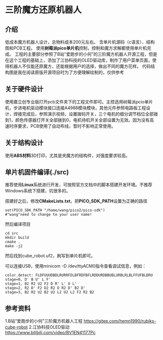 # 三阶魔方还原机器人

## 介绍
低成本魔方机器人设计，总物料成本200元左右。 含单片机源码（c语言）、结构图和PCB工程。 使用**树莓派pico单片机**控制，控制和魔方求解都使用单片机完成。 
工程的主要部分参照了B站“爱跑步的小何”的三阶魔方机器人开源工程，但是在这个工程的基础上，添加了江协科技的OLED驱动库，制作了用户菜单页面，使得机器人不仅能还原魔方，还能根据用户的选择，做出不同的魔方花样。
代码结构图是我在阅读原版开源项目时为了方便理解绘制的，仅供参考
## 关于硬件设计
使用嘉立创专业版打开pcb文件夹下的工程文件即可。主控选用树莓派pcio单片机，步进电机驱动模块接口连接A4988模块模块，其他元件参照电路板工程设计，焊接完成后，参照演示视频，设置拨码开关，三个电机的细分调节档位全部拨到1，颜色传感器灯开关全部拨到0，电机待机开关全部设置为无效。因为没有高速时序要求，PCB使用了自动布线，暂时不影响正常使用。


## 关于结构设计
使用**ABS材料**3D打印，尤其是夹魔方的结构件，对强度要求较高。


## 单片机固件编译(./src)
推荐使用**Linux**系统进行开发，可按照官方文档中的脚本搭建开发环境。不推荐Windows系统下搭建，坑很多的。

搭建好之后，修改**CMakeLists.txt**，把**PICO_SDK_PATH**设置为正确的路径
````
set(PICO_SDK_PATH "/home/wang/pico2/pico-sdk")
#"wang"need to change to your user name!
````
然后编译项目
````
cd src
mkdir build
cmake .
make -j2
````
然后找到cube_robot.uf2，刷写到单片机即可。

可以连接USB，使用minicom -D /dev/ttyACM0指令查看调试信息，例如：
````
color_detect: FLDFUUUDBDLRURRFDLBFRDFBFLRDDURDBBUBLURBLRLBLFFUFBLDRU
stage=0, D' B U' L F' 
stage=1, B2 R2 U2 F2 D R' L' U L' 
stage=2, R2 D' F2 D2 R2 D R2 D' B2 D' 
stage=3, B2 R2 U2 B2 U2 L2 U2 L2 F2 R2 B2 
````
## 参考资料
1.B站“爱跑步的小何”三阶魔方机器人工程 https://gitee.com/hemn1990/rubiks-cube-robot
2.江协科技OLED驱动 https://www.bilibili.com/video/BV1EN41177Pc






